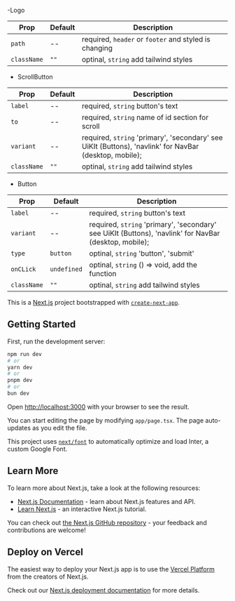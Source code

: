 -Logo

| Prop        | Default | Description                                                                                            |
| ----------- | ------- | ------------------------------------------------------------------------------------------------------ |
| `path`      | --      | required, `header` or `footer` and styled is changing                                                  |
| `className` | `""`    | optinal, `string` add tailwind styles                                                                  |

- ScrollButton

| Prop        | Default | Description                                                                                            |
| ----------- | ------- | ------------------------------------------------------------------------------------------------------ |
| `label`     | --      | required, `string` button's text                                                                       |
| `to`        | --      | required, `string` name of id section for scroll                                                       |
| `variant`   | --      | required, `string` 'primary', 'secondary' see UiKIt (Buttons), 'navlink' for NavBar (desktop, mobile); |
| `className` | `""`    | optinal, `string` add tailwind styles                                                                  |

- Button

| Prop        | Default     | Description                                                                                            |
| ----------- | ----------- | ------------------------------------------------------------------------------------------------------ |
| `label`     | --          | required, `string` button's text                                                                       |
| `variant`   | --          | required, `string` 'primary', 'secondary' see UiKIt (Buttons), 'navlink' for NavBar (desktop, mobile); |
| `type`      | `button`    | optinal, `string` 'button', 'submit'                                                                   |
| `onCLick`   | `undefined` | optinal, `string` () => void, add the function                                                         |
| `className` | `""`        | optinal, `string` add tailwind styles                                                                  |

This is a [Next.js](https://nextjs.org/) project bootstrapped with
[`create-next-app`](https://github.com/vercel/next.js/tree/canary/packages/create-next-app).

## Getting Started

First, run the development server:

```bash
npm run dev
# or
yarn dev
# or
pnpm dev
# or
bun dev
```

Open [http://localhost:3000](http://localhost:3000) with your browser to see the
result.

You can start editing the page by modifying `app/page.tsx`. The page
auto-updates as you edit the file.

This project uses
[`next/font`](https://nextjs.org/docs/basic-features/font-optimization) to
automatically optimize and load Inter, a custom Google Font.

## Learn More

To learn more about Next.js, take a look at the following resources:

- [Next.js Documentation](https://nextjs.org/docs) - learn about Next.js
  features and API.
- [Learn Next.js](https://nextjs.org/learn) - an interactive Next.js tutorial.

You can check out
[the Next.js GitHub repository](https://github.com/vercel/next.js/) - your
feedback and contributions are welcome!

## Deploy on Vercel

The easiest way to deploy your Next.js app is to use the
[Vercel Platform](https://vercel.com/new?utm_medium=default-template&filter=next.js&utm_source=create-next-app&utm_campaign=create-next-app-readme)
from the creators of Next.js.

Check out our
[Next.js deployment documentation](https://nextjs.org/docs/deployment) for more
details.
